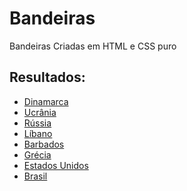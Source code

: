 # Bandeiras
Bandeiras Criadas em HTML e CSS puro

<h2>Resultados:</h2>

<ul>
  <li><a href='Bandeiras/Imagens/dinamarca.png'>Dinamarca</a></li>
  <li><a href='Bandeiras/Imagens/ucrania.png'>Ucrânia</a></li>
  <li><a href='Bandeiras/Imagens/russia.png'>Rússia</a></li>
  <li><a href='Bandeiras/Imagens/b_libano.png'>Líbano</a></li>
  <li><a href='Bandeiras/Imagens/b_barbados.png'>Barbados</a></li>
  <li><a href='Bandeiras/Imagens/grecia.png'>Grécia</a></li>
  <li><a href='Bandeiras/Imagens/b_eua.png'>Estados Unidos</a></li>
  <li><a href='Bandeiras/Imagens/b_brasil.png'>Brasil</a></li>
</ul>
